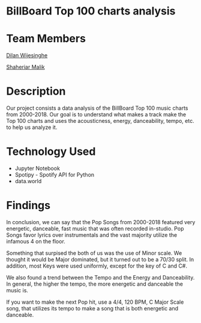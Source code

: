 # BillBoard Top 100 charts analysis
# Team Members
[Dilan Wijesinghe](https://github.com/Dilan-Wijesinghe)

[Shaheriar Malik](https://github.com/shaheriar)
# Description
Our project consists a data analysis of the BillBoard Top 100 music charts from 2000-2018. Our goal is to understand what makes a track make the Top 100 charts and uses the acousticness, energy, danceability, tempo, etc. to help us analyze it.
# Technology Used
  * Jupyter Notebook
  * Spotipy - Spotify API for Python
  * data.world

# Findings
In conclusion, we can say that the Pop Songs from 2000-2018 featured very energetic, danceable, fast music that was often recorded in-studio. Pop Songs favor lyrics over instrumentals and the vast majority utilize the infamous 4 on the floor.

Something that surpised the both of us was the use of Minor scale. We thought it would be Major dominated, but it turned out to be a 70/30 split. In addition, most Keys were used uniformly, except for the key of C and C#.

We also found a trend between the Tempo and the Energy and Danceability. In general, the higher the tempo, the more energetic and danceable the music is.

If you want to make the next Pop hit, use a 4/4, 120 BPM, C Major Scale song, that utilizes its tempo to make a song that is both energetic and danceable.
